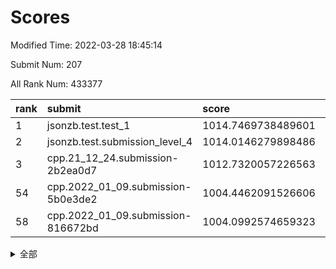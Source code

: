 # Scores

Modified Time: 2022-03-28 18:45:14

Submit Num: 207

All Rank Num: 433377

| rank |               submit               |       score        |       sigma        | pk_num |
| :--- | :--------------------------------- | :----------------- | :----------------- | :----- |
| 1    | jsonzb.test.test_1                 | 1014.7469738489601 | 0.8114691518276812 | 8372   |
| 2    | jsonzb.test.submission_level_4     | 1014.0146279898486 | 0.8382245246306192 | 8378   |
| 3    | cpp.21_12_24.submission-2b2ea0d7   | 1012.7320057226563 | 0.7738300742750378 | 8371   |
| 54   | cpp.2022_01_09.submission-5b0e3de2 | 1004.4462091526606 | 0.7161445872342803 | 8373   |
| 58   | cpp.2022_01_09.submission-816672bd | 1004.0992574659323 | 0.7150530797585904 | 8377   |


<details>
<summary>全部</summary>

| rank |                 submit                 |       score        |       sigma        | pk_num |
| :--- | :------------------------------------- | :----------------- | :----------------- | :----- |
| 1    | jsonzb.test.test_1                     | 1014.7469738489601 | 0.8114691518276812 | 8372   |
| 2    | jsonzb.test.submission_level_4         | 1014.0146279898486 | 0.8382245246306192 | 8378   |
| 3    | cpp.21_12_24.submission-2b2ea0d7       | 1012.7320057226563 | 0.7738300742750378 | 8371   |
| 4    | gobigger.level_3.submission_level_3_11 | 1011.9648701069733 | 0.7896805486924597 | 8374   |
| 5    | gobigger.level_3.submission_level_3_43 | 1011.7220520920564 | 0.7733424399273979 | 8377   |
| 6    | gobigger.level_3.submission_level_3_6  | 1011.3705755056066 | 0.7724556335948393 | 8371   |
| 7    | gobigger.level_3.submission_level_3_33 | 1011.3532952541939 | 0.8022432602455989 | 8375   |
| 8    | gobigger.level_3.submission_level_3_19 | 1011.2782482289348 | 0.7642295405250457 | 8374   |
| 9    | gobigger.level_3.submission_level_3_25 | 1011.1825676901564 | 0.7847402922302392 | 8368   |
| 10   | gobigger.level_3.submission_level_3_34 | 1011.0538383311749 | 0.7732081420049662 | 8371   |
| 11   | gobigger.level_3.submission_level_3_15 | 1010.9890916848404 | 0.7847660985209154 | 8374   |
| 12   | gobigger.level_3.submission_level_3_10 | 1010.9103300579243 | 0.7792780708666429 | 8375   |
| 13   | gobigger.level_3.submission_level_3_17 | 1010.8685670447004 | 0.7982570829782781 | 8375   |
| 14   | gobigger.level_3.submission_level_3_14 | 1010.8149504179922 | 0.7813501146410676 | 8373   |
| 15   | gobigger.level_3.submission_level_3_48 | 1010.7867965901761 | 0.7776730963337292 | 8377   |
| 16   | gobigger.level_3.submission_level_3_39 | 1010.6912073926861 | 0.7597044519533904 | 8368   |
| 17   | gobigger.level_3.submission_level_3_5  | 1010.6843448731    | 0.7552755045226148 | 8374   |
| 18   | gobigger.level_3.submission_level_3_0  | 1010.678291941476  | 0.750928259499603  | 8377   |
| 19   | gobigger.level_3.submission_level_3_46 | 1010.6755566494996 | 0.777306123256626  | 8380   |
| 20   | gobigger.level_3.submission_level_3_13 | 1010.6541946732868 | 0.7606722591952269 | 8374   |
| 21   | gobigger.level_3.submission_level_3_8  | 1010.6394424865061 | 0.750122705919715  | 8372   |
| 22   | gobigger.level_3.submission_level_3_45 | 1010.5873340149312 | 0.7538701979429968 | 8372   |
| 23   | gobigger.level_3.submission_level_3_22 | 1010.5555236955781 | 0.780264907671266  | 8372   |
| 24   | gobigger.level_3.submission_level_3_40 | 1010.4737995361004 | 0.7728471212076341 | 8376   |
| 25   | gobigger.level_3.submission_level_3_16 | 1010.4611515093225 | 0.7626112842136011 | 8377   |
| 26   | gobigger.level_3.submission_level_3_37 | 1010.4335176125327 | 0.7760870440001539 | 8381   |
| 27   | gobigger.level_3.submission_level_3_12 | 1010.3774263874532 | 0.7466587121318036 | 8377   |
| 28   | gobigger.level_3.submission_level_3_41 | 1010.3544062557404 | 0.7640783874322994 | 8376   |
| 29   | gobigger.level_3.submission_level_3_2  | 1010.3386554256175 | 0.7623653565692851 | 8375   |
| 30   | gobigger.level_3.submission_level_3_47 | 1010.2583482510967 | 0.7690477293218148 | 8378   |
| 31   | gobigger.level_3.submission_level_3_27 | 1010.2492919994859 | 0.7660981089169775 | 8375   |
| 32   | gobigger.level_3.submission_level_3_9  | 1010.1821660830785 | 0.764932157467073  | 8368   |
| 33   | gobigger.level_3.submission_level_3_26 | 1010.1252963450436 | 0.7685936997482833 | 8374   |
| 34   | gobigger.level_3.submission_level_3_3  | 1010.0286315862335 | 0.7567781761077023 | 8373   |
| 35   | gobigger.level_3.submission_level_3_7  | 1010.0003626077645 | 0.7544234847458681 | 8372   |
| 36   | gobigger.level_3.submission_level_3_49 | 1009.9987533233345 | 0.7714116165339248 | 8377   |
| 37   | gobigger.level_3.submission_level_3_18 | 1009.7538224425255 | 0.7543478359468926 | 8378   |
| 38   | gobigger.level_3.submission_level_3_24 | 1009.7360835138709 | 0.7733846049026525 | 8380   |
| 39   | gobigger.level_3.submission_level_3_23 | 1009.6899780710739 | 0.7718407700466958 | 8373   |
| 40   | gobigger.level_3.submission_level_3_44 | 1009.672057208091  | 0.7689147725554083 | 8376   |
| 41   | gobigger.level_3.submission_level_3_1  | 1009.6571382069186 | 0.7579005344035252 | 8377   |
| 42   | gobigger.level_3.submission_level_3_38 | 1009.5516504171081 | 0.7694563507039028 | 8372   |
| 43   | gobigger.level_3.submission_level_3_21 | 1009.4643137459276 | 0.761305442241322  | 8372   |
| 44   | gobigger.level_3.submission_level_3_31 | 1009.4268068119567 | 0.7535965233917892 | 8373   |
| 45   | gobigger.level_3.submission_level_3_4  | 1009.4231807110947 | 0.7455547902713899 | 8372   |
| 46   | gobigger.level_3.submission_level_3_36 | 1009.173548003454  | 0.7505298078925404 | 8375   |
| 47   | gobigger.level_3.submission_level_3_30 | 1009.167711715015  | 0.7661693649259742 | 8366   |
| 48   | gobigger.level_3.submission_level_3_32 | 1009.0424674179088 | 0.7524530900281059 | 8374   |
| 49   | gobigger.level_3.submission_level_3_28 | 1009.0149189591652 | 0.7537600494511014 | 8369   |
| 50   | gobigger.level_3.submission_level_3_20 | 1008.9656756138746 | 0.7366372066195674 | 8375   |
| 51   | gobigger.level_3.submission_level_3_35 | 1008.7269945269766 | 0.7394239072151895 | 8373   |
| 52   | gobigger.level_3.submission_level_3_29 | 1008.3448637865537 | 0.7677195200344775 | 8375   |
| 53   | gobigger.level_3.submission_level_3_42 | 1008.102461848788  | 0.7357077563852062 | 8377   |
| 54   | cpp.2022_01_09.submission-5b0e3de2     | 1004.4462091526606 | 0.7161445872342803 | 8373   |
| 55   | gobigger.level_1.submission_level_1_5  | 1004.423919346385  | 0.7075913897644186 | 8375   |
| 56   | gobigger.level_1.submission_level_1_36 | 1004.42112415045   | 0.7078738806396924 | 8373   |
| 57   | gobigger.level_1.submission_level_1_33 | 1004.2804948063718 | 0.7236138973494162 | 8370   |
| 58   | cpp.2022_01_09.submission-816672bd     | 1004.0992574659323 | 0.7150530797585904 | 8377   |
| 59   | gobigger.level_1.submission_level_1_47 | 1004.0311103232694 | 0.7289338841396216 | 8373   |
| 60   | gobigger.level_1.submission_level_1_49 | 1003.9651021969382 | 0.7127946822045208 | 8375   |
| 61   | gobigger.level_1.submission_level_1_4  | 1003.9383071500157 | 0.7202325309691165 | 8378   |
| 62   | gobigger.level_1.submission_level_1_2  | 1003.8489523876865 | 0.7232653942199826 | 8380   |
| 63   | gobigger.level_1.submission_level_1_8  | 1003.8248346817294 | 0.7178667825523872 | 8377   |
| 64   | gobigger.level_1.submission_level_1_27 | 1003.6821088304142 | 0.7148403421184162 | 8373   |
| 65   | gobigger.level_1.submission_level_1_42 | 1003.6464654499957 | 0.7234974068252109 | 8378   |
| 66   | gobigger.level_1.submission_level_1_34 | 1003.5762519091129 | 0.7081411676065573 | 8375   |
| 67   | gobigger.level_1.submission_level_1_3  | 1003.5624902846099 | 0.715040017612941  | 8372   |
| 68   | gobigger.level_1.submission_level_1_26 | 1003.53153868054   | 0.718371030394781  | 8376   |
| 69   | gobigger.level_1.submission_level_1_0  | 1003.5181759550078 | 0.7161374793455265 | 8373   |
| 70   | gobigger.level_1.submission_level_1_1  | 1003.4609370697929 | 0.7061672670925906 | 8375   |
| 71   | gobigger.level_1.submission_level_1_45 | 1003.4348876118529 | 0.7083589330053899 | 8377   |
| 72   | gobigger.level_1.submission_level_1_46 | 1003.286299989621  | 0.7226737379322115 | 8376   |
| 73   | gobigger.level_1.submission_level_1_28 | 1003.2311744131869 | 0.7186700252896167 | 8377   |
| 74   | gobigger.level_1.submission_level_1_13 | 1003.166439653019  | 0.7233144125650317 | 8369   |
| 75   | gobigger.level_1.submission_level_1_23 | 1003.1574049430412 | 0.703304441582531  | 8378   |
| 76   | gobigger.level_1.submission_level_1_20 | 1003.1353620038076 | 0.7151369834350176 | 8371   |
| 77   | gobigger.level_1.submission_level_1_40 | 1003.0889022135017 | 0.7115530068518703 | 8374   |
| 78   | gobigger.level_1.submission_level_1_30 | 1003.0788908265714 | 0.702170760718624  | 8378   |
| 79   | gobigger.level_1.submission_level_1_43 | 1003.0232435899633 | 0.7095251965875596 | 8378   |
| 80   | gobigger.level_1.submission_level_1_18 | 1002.9905142001962 | 0.7153598717039896 | 8373   |
| 81   | gobigger.level_1.submission_level_1_37 | 1002.9524240071833 | 0.7036336142911499 | 8372   |
| 82   | gobigger.level_1.submission_level_1_41 | 1002.9430082797626 | 0.7315788800957392 | 8379   |
| 83   | gobigger.level_1.submission_level_1_17 | 1002.8980776695943 | 0.7209263204301978 | 8376   |
| 84   | gobigger.level_1.submission_level_1_11 | 1002.8496668949612 | 0.7103594572874795 | 8374   |
| 85   | gobigger.level_1.submission_level_1_10 | 1002.8496613260862 | 0.7129297421970984 | 8372   |
| 86   | gobigger.level_1.submission_level_1_29 | 1002.7748473557021 | 0.7183051046925295 | 8378   |
| 87   | gobigger.level_1.submission_level_1_21 | 1002.7724382725834 | 0.7299702559617349 | 8375   |
| 88   | gobigger.level_1.submission_level_1_12 | 1002.7396045769204 | 0.7154685176782881 | 8377   |
| 89   | gobigger.level_1.submission_level_1_16 | 1002.7165955383563 | 0.7053595507470325 | 8377   |
| 90   | gobigger.level_1.submission_level_1_6  | 1002.6664293934001 | 0.71085669330734   | 8372   |
| 91   | gobigger.level_1.submission_level_1_44 | 1002.660667573219  | 0.7199918636354319 | 8377   |
| 92   | gobigger.level_1.submission_level_1_15 | 1002.6439717209416 | 0.7182951441495914 | 8370   |
| 93   | gobigger.level_1.submission_level_1_31 | 1002.5386681494573 | 0.7154530658378598 | 8379   |
| 94   | gobigger.level_1.submission_level_1_24 | 1002.4656682315485 | 0.7120636028325743 | 8373   |
| 95   | gobigger.level_1.submission_level_1_32 | 1002.304898241279  | 0.7146708963861574 | 8380   |
| 96   | gobigger.level_1.submission_level_1_25 | 1002.2446799259895 | 0.7092457260106908 | 8379   |
| 97   | gobigger.level_1.submission_level_1_7  | 1002.1953976736307 | 0.7063285874818528 | 8374   |
| 98   | gobigger.level_1.submission_level_1_14 | 1002.1416413372609 | 0.6989548049903483 | 8379   |
| 99   | gobigger.level_1.submission_level_1_22 | 1002.087077749015  | 0.7125389325760046 | 8379   |
| 100  | gobigger.level_1.submission_level_1_19 | 1001.950836128404  | 0.7148033143422904 | 8376   |
| 101  | gobigger.level_1.submission_level_1_39 | 1001.9318946415303 | 0.7057988660823477 | 8379   |
| 102  | gobigger.level_1.submission_level_1_48 | 1001.9206819213739 | 0.7074268840194036 | 8378   |
| 103  | gobigger.level_1.submission_level_1_35 | 1001.9136221073634 | 0.7101444173651112 | 8375   |
| 104  | gobigger.level_1.submission_level_1_9  | 1001.5570768250894 | 0.704505920423189  | 8380   |
| 105  | gobigger.level_1.submission_level_1_38 | 1001.3470331649398 | 0.7103489519107776 | 8378   |
| 106  | gobigger.random.submission_random_44   | 997.4250102650482  | 0.7066193206780162 | 8380   |
| 107  | gobigger.random.submission_random_25   | 997.2401331511551  | 0.7088626668143836 | 8375   |
| 108  | gobigger.random.submission_random_43   | 997.0918366892421  | 0.6914651704563807 | 8373   |
| 109  | gobigger.random.submission_random_3    | 997.020749146923   | 0.7007914579390094 | 8376   |
| 110  | gobigger.random.submission_random_27   | 996.766238911804   | 0.7045021342094242 | 8376   |
| 111  | gobigger.random.submission_random_22   | 996.7622740626504  | 0.7216809646227189 | 8375   |
| 112  | gobigger.random.submission_random_30   | 996.7539042174748  | 0.6994914534728526 | 8374   |
| 113  | gobigger.random.submission_random_10   | 996.6856469756667  | 0.7067597933025928 | 8376   |
| 114  | gobigger.random.submission_random_24   | 996.6752001339102  | 0.7011182039185274 | 8376   |
| 115  | gobigger.random.submission_random_45   | 996.6192050761373  | 0.7268097779660628 | 8375   |
| 116  | gobigger.random.submission_random_39   | 996.5605885763928  | 0.7049196174854104 | 8371   |
| 117  | gobigger.random.submission_random_41   | 996.5115101996224  | 0.7082576208030924 | 8373   |
| 118  | gobigger.random.submission_random_11   | 996.5074014667321  | 0.7174871750074175 | 8372   |
| 119  | gobigger.random.submission_random_32   | 996.4824263888169  | 0.704986728532225  | 8370   |
| 120  | gobigger.random.submission_random_35   | 996.4747193927183  | 0.718178733254421  | 8378   |
| 121  | gobigger.random.submission_random_7    | 996.410152452349   | 0.7287650686443805 | 8371   |
| 122  | gobigger.random.submission_random_15   | 996.3337415006756  | 0.7134259324582481 | 8376   |
| 123  | gobigger.random.submission_random_29   | 996.2990445819671  | 0.6935425003400331 | 8373   |
| 124  | gobigger.random.submission_random_31   | 996.2018751084087  | 0.7019255698088228 | 8378   |
| 125  | gobigger.random.submission_random_16   | 996.1340670701285  | 0.6994848745535945 | 8369   |
| 126  | gobigger.random.submission_random_9    | 996.132843112905   | 0.709801925828335  | 8370   |
| 127  | gobigger.random.submission_random_19   | 996.111706869483   | 0.7141384773028351 | 8370   |
| 128  | gobigger.random.submission_random_8    | 996.0838265534347  | 0.7055003931833286 | 8374   |
| 129  | gobigger.random.submission_random_37   | 996.0768840948298  | 0.7122026925180923 | 8377   |
| 130  | gobigger.random.submission_random_14   | 996.0397333633009  | 0.6962276917816711 | 8377   |
| 131  | gobigger.random.submission_random_0    | 996.0307337824828  | 0.7141559121915664 | 8374   |
| 132  | gobigger.random.submission_random_49   | 996.020509564018   | 0.7125290089400513 | 8376   |
| 133  | gobigger.random.submission_random_13   | 995.892692704196   | 0.7126630443754657 | 8377   |
| 134  | gobigger.random.submission_random_18   | 995.8878747806199  | 0.718304048040143  | 8372   |
| 135  | gobigger.random.submission_random_5    | 995.8303906390511  | 0.7145696609501015 | 8378   |
| 136  | gobigger.random.submission_random_17   | 995.8271435060462  | 0.7097313396342816 | 8377   |
| 137  | gobigger.random.submission_random_20   | 995.8246508170283  | 0.7071104197883787 | 8373   |
| 138  | gobigger.random.submission_random_36   | 995.7475826258736  | 0.721055605174945  | 8369   |
| 139  | gobigger.random.submission_random_4    | 995.7314765594685  | 0.7220277282480076 | 8376   |
| 140  | gobigger.random.submission_random_28   | 995.5623489652386  | 0.7092232961018077 | 8378   |
| 141  | gobigger.random.submission_random_26   | 995.4427781399381  | 0.708351484403405  | 8370   |
| 142  | gobigger.random.submission_random_34   | 995.4036821123213  | 0.711143489373235  | 8373   |
| 143  | gobigger.random.submission_random_12   | 995.374852507023   | 0.7130432465599594 | 8375   |
| 144  | gobigger.random.submission_random_6    | 995.2770112434677  | 0.7038717816755156 | 8375   |
| 145  | gobigger.random.submission_random_23   | 995.2402494865494  | 0.7019740803867388 | 8373   |
| 146  | gobigger.random.submission_random_38   | 995.2076820668975  | 0.7020776127587335 | 8379   |
| 147  | gobigger.random.submission_random_48   | 995.1911708962327  | 0.7242114680160023 | 8376   |
| 148  | gobigger.random.submission_random_40   | 995.0592906720308  | 0.7246229765363417 | 8372   |
| 149  | gobigger.random.submission_random_47   | 995.0289831890826  | 0.7080277537345503 | 8374   |
| 150  | gobigger.random.submission_random_1    | 994.8026363676474  | 0.7217882480250931 | 8375   |
| 151  | gobigger.random.submission_random_46   | 994.6409835532882  | 0.7255045728068669 | 8374   |
| 152  | gobigger.random.submission_random_2    | 994.5638993848753  | 0.7129431565106992 | 8378   |
| 153  | gobigger.level_2.submission_level_2_43 | 994.4331443332784  | 0.7189110349410737 | 8378   |
| 154  | gobigger.random.submission_random_21   | 994.4182480089712  | 0.7172812746000546 | 8371   |
| 155  | gobigger.random.submission_random_33   | 994.3884941173815  | 0.7224825243103311 | 8371   |
| 156  | gobigger.level_2.submission_level_2_9  | 994.0718811722099  | 0.7235001637680406 | 8371   |
| 157  | gobigger.level_2.submission_level_2_28 | 994.0237030435487  | 0.7317164424774839 | 8374   |
| 158  | gobigger.random.submission_random_42   | 993.8851414639955  | 0.7308875332489708 | 8371   |
| 159  | gobigger.level_2.submission_level_2_35 | 993.7040012775769  | 0.7268937542747574 | 8375   |
| 160  | gobigger.level_2.submission_level_2_39 | 993.6728462554862  | 0.7190600213531588 | 8374   |
| 161  | gobigger.level_2.submission_level_2_13 | 993.5383955853189  | 0.7288269784900128 | 8373   |
| 162  | gobigger.level_2.submission_level_2_18 | 993.5345570483806  | 0.7300741265993043 | 8379   |
| 163  | gobigger.level_2.submission_level_2_47 | 993.5237130477022  | 0.7297282279146428 | 8373   |
| 164  | gobigger.level_2.submission_level_2_8  | 993.4855030845924  | 0.7327756310489185 | 8373   |
| 165  | gobigger.level_2.submission_level_2_1  | 993.4427393046947  | 0.7439458346386836 | 8369   |
| 166  | gobigger.level_2.submission_level_2_37 | 993.2033342472146  | 0.741660251836874  | 8379   |
| 167  | gobigger.level_2.submission_level_2_34 | 993.1329600319785  | 0.7586883508924076 | 8376   |
| 168  | gobigger.level_2.submission_level_2_30 | 993.042849847925   | 0.7482839789459229 | 8373   |
| 169  | gobigger.level_2.submission_level_2_24 | 992.9955422082454  | 0.7462337510011272 | 8373   |
| 170  | gobigger.level_2.submission_level_2_15 | 992.9414661264674  | 0.7389814606957243 | 8374   |
| 171  | gobigger.level_2.submission_level_2_16 | 992.9027441506378  | 0.7351560678430802 | 8377   |
| 172  | gobigger.level_2.submission_level_2_6  | 992.7707725684635  | 0.7420473298439983 | 8372   |
| 173  | gobigger.level_2.submission_level_2_27 | 992.7105219363409  | 0.7360190559270811 | 8378   |
| 174  | gobigger.level_2.submission_level_2_2  | 992.6038218620063  | 0.7304422597733663 | 8378   |
| 175  | gobigger.level_2.submission_level_2_33 | 992.5987089706775  | 0.7405758782137306 | 8372   |
| 176  | gobigger.level_2.submission_level_2_10 | 992.5426564981326  | 0.7468556722365368 | 8368   |
| 177  | gobigger.level_2.submission_level_2_31 | 992.5267774906547  | 0.7476798915727614 | 8377   |
| 178  | gobigger.level_2.submission_level_2_46 | 992.4767551173787  | 0.7433262886188663 | 8372   |
| 179  | gobigger.level_2.submission_level_2_49 | 992.353956513741   | 0.7452256183870283 | 8373   |
| 180  | gobigger.level_2.submission_level_2_12 | 992.3111186103586  | 0.7283596489220554 | 8376   |
| 181  | gobigger.level_2.submission_level_2_0  | 992.2736465940934  | 0.7392565549247619 | 8372   |
| 182  | gobigger.level_2.submission_level_2_41 | 992.2433240984789  | 0.7368362146412704 | 8377   |
| 183  | gobigger.level_2.submission_level_2_19 | 992.1693528435129  | 0.7589136873982028 | 8375   |
| 184  | gobigger.level_2.submission_level_2_45 | 992.0942727319843  | 0.7390496811441585 | 8369   |
| 185  | gobigger.level_2.submission_level_2_44 | 991.9639789508898  | 0.7328549492405749 | 8371   |
| 186  | gobigger.level_2.submission_level_2_3  | 991.947086186869   | 0.7442598374756376 | 8379   |
| 187  | gobigger.level_2.submission_level_2_29 | 991.9357506910331  | 0.7417747475670611 | 8373   |
| 188  | gobigger.level_2.submission_level_2_23 | 991.8532635179292  | 0.7565847624251091 | 8369   |
| 189  | gobigger.level_2.submission_level_2_26 | 991.8171623193574  | 0.7506833749697327 | 8374   |
| 190  | gobigger.level_2.submission_level_2_25 | 991.7322225630691  | 0.7509732572644391 | 8372   |
| 191  | gobigger.level_2.submission_level_2_42 | 991.7089118618327  | 0.7509019597698858 | 8375   |
| 192  | gobigger.level_2.submission_level_2_38 | 991.6888674004548  | 0.7564085912573106 | 8374   |
| 193  | gobigger.level_2.submission_level_2_22 | 991.5598182119337  | 0.7522882459631809 | 8372   |
| 194  | gobigger.level_2.submission_level_2_40 | 991.5302277623193  | 0.7328159812485975 | 8370   |
| 195  | gobigger.level_2.submission_level_2_17 | 991.5086535753293  | 0.7540516280888326 | 8372   |
| 196  | gobigger.level_2.submission_level_2_11 | 991.3587981431587  | 0.7380396457480843 | 8371   |
| 197  | gobigger.level_2.submission_level_2_5  | 991.3474290825869  | 0.7687430301374967 | 8377   |
| 198  | gobigger.level_2.submission_level_2_4  | 991.3360967100211  | 0.7535943106883713 | 8367   |
| 199  | gobigger.level_2.submission_level_2_36 | 991.3141865002415  | 0.7559883534521527 | 8370   |
| 200  | gobigger.level_2.submission_level_2_20 | 991.3079088430095  | 0.7756585100373475 | 8378   |
| 201  | gobigger.level_2.submission_level_2_7  | 991.2103146407368  | 0.7438422291845871 | 8378   |
| 202  | gobigger.level_2.submission_level_2_21 | 991.0001595624864  | 0.7799829399310201 | 8376   |
| 203  | gobigger.level_2.submission_level_2_48 | 990.7436184830901  | 0.7485336935560801 | 8372   |
| 204  | gobigger.level_2.submission_level_2_14 | 990.3904802525137  | 0.7880524546949098 | 8370   |
| 205  | gobigger.level_2.submission_level_2_32 | 990.3755064390004  | 0.7443320993269568 | 8376   |
| 206  | gobigger.none.submission_none_0        | 979.5655885686476  | 1.273315658802038  | 8374   |
| 207  | gobigger.none.submission_none_1        | 977.2599866056488  | 1.435865305175553  | 8377   |

</details>